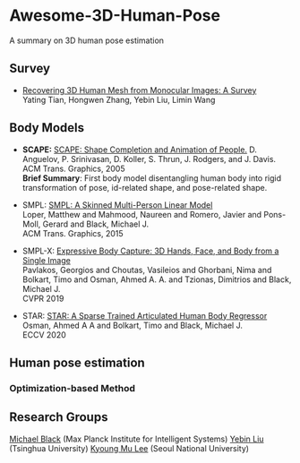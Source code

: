 # Awesome-3D-Human-Pose
A summary on 3D human pose estimation

## Survey
* [Recovering 3D Human Mesh from Monocular Images: A Survey](https://arxiv.org/abs/2203.01923)</br>
Yating Tian, Hongwen Zhang, Yebin Liu, Limin Wang</br>

## Body Models
* <strong>SCAPE:</strong> [SCAPE: Shape Completion and Animation of People.](https://ai.stanford.edu/~drago/Papers/shapecomp.pdf) D. Anguelov, P. Srinivasan, D. Koller, S. Thrun, J. Rodgers, and J. Davis. ACM Trans. Graphics, 2005 </br>
<strong>Brief Summary</strong>: First body model disentangling human body into rigid transformation of pose, id-related shape, and pose-related shape.

* SMPL: [SMPL: A Skinned Multi-Person Linear Model](https://smpl.is.tue.mpg.de)</br>
Loper, Matthew and Mahmood, Naureen and Romero, Javier and Pons-Moll, Gerard and Black, Michael J.</br>
ACM Trans. Graphics, 2015

* SMPL-X: [Expressive Body Capture: 3D Hands, Face, and Body from a Single Image](https://smpl-x.is.tue.mpg.de/)</br>
Pavlakos, Georgios and Choutas, Vasileios and Ghorbani, Nima and Bolkart, Timo and Osman, Ahmed A. A. and Tzionas, Dimitrios and Black, Michael J.</br>
CVPR 2019

* STAR: [STAR: A Sparse Trained Articulated Human Body Regressor](https://star.is.tue.mpg.de)</br>
Osman, Ahmed A A and Bolkart, Timo and Black, Michael J.</br>
ECCV 2020


## Human pose estimation 

### Optimization-based Method 

## Research Groups
[Michael Black](http://ps.is.mpg.de) (Max Planck Institute for Intelligent Systems)
[Yebin Liu](http://www.liuyebin.com) (Tsinghua University) 
[Kyoung Mu Lee](https://cv.snu.ac.kr/index.php/~kmlee/) (Seoul National University)
